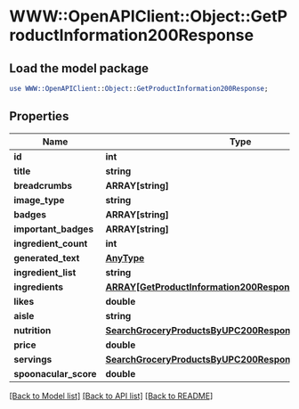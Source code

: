 # WWW::OpenAPIClient::Object::GetProductInformation200Response

## Load the model package
```perl
use WWW::OpenAPIClient::Object::GetProductInformation200Response;
```

## Properties
Name | Type | Description | Notes
------------ | ------------- | ------------- | -------------
**id** | **int** |  | 
**title** | **string** |  | 
**breadcrumbs** | **ARRAY[string]** |  | 
**image_type** | **string** |  | 
**badges** | **ARRAY[string]** |  | 
**important_badges** | **ARRAY[string]** |  | 
**ingredient_count** | **int** |  | 
**generated_text** | [**AnyType**](.md) |  | [optional] 
**ingredient_list** | **string** |  | 
**ingredients** | [**ARRAY[GetProductInformation200ResponseIngredientsInner]**](GetProductInformation200ResponseIngredientsInner.md) |  | 
**likes** | **double** |  | 
**aisle** | **string** |  | 
**nutrition** | [**SearchGroceryProductsByUPC200ResponseNutrition**](SearchGroceryProductsByUPC200ResponseNutrition.md) |  | 
**price** | **double** |  | 
**servings** | [**SearchGroceryProductsByUPC200ResponseServings**](SearchGroceryProductsByUPC200ResponseServings.md) |  | 
**spoonacular_score** | **double** |  | 

[[Back to Model list]](../README.md#documentation-for-models) [[Back to API list]](../README.md#documentation-for-api-endpoints) [[Back to README]](../README.md)


